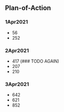 ## Plan-of-Action

### 1Apr2021
- 56
- 252

### 2Apr2021
- 417 (### TODO AGAIN)
- 207
- 210

### 3Apr2021
- 642
- 621
- 852